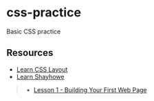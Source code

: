 # css-practice
Basic CSS practice

## Resources
- [Learn CSS Layout][1]
- [Learn Shayhowe][2]
>- [Lesson 1 - Building Your First Web Page](https://learn.shayhowe.com/html-css/building-your-first-web-page/)

[1]: <href="https://learnlayout.com"> 'Learn CSS Layout'
[2]: <href="https://learn.shayhowe.com"> 'Learn Shayhowe'